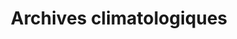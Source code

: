 ---
title: Archives climatologiques
longTitle: 'Archives climatologiques'
tags:
- gccommon
french:
- "[[Climate archives]]"
---
